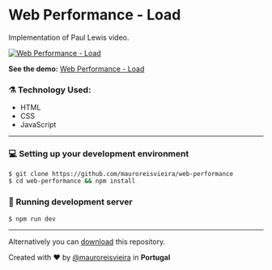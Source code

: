# Web Performance - Load

Implementation of Paul Lewis video.

[![Web Performance - Load](https://img.youtube.com/vi/zlWDRURgKBI/0.jpg)](https://www.youtube.com/watch?v=zlWDRURgKBI)

**See the demo:** [Web Performance - Load](https://mauroreisvieira.github.io/web-performance/load/index.html)

### ⚗️ Technology Used:
   - HTML
   - CSS
   - JavaScript
   ___

### 💻 Setting up your development environment

```bash
$ git clone https://github.com/mauroreisvieira/web-performance
$ cd web-performance && npm install
```

### 🏃 Running development server

```bash
$ npm run dev
```

___

Alternatively you can [download](https://codeload.github.com/mauroreisvieira/web-performance/zip/master) this repository.

Created with ♥️ by [@mauroreisvieira](https://twitter.com/mauroreisvieira) in **Portugal**
